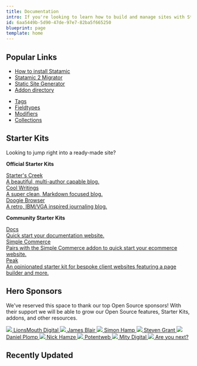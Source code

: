 ```yaml
---
title: Documentation
intro: If you're looking to learn how to build and manage sites with Statamic, you've come to the right place. Make yourself at home, there's lots to learn!
id: 6aa5449b-5d90-47de-97e7-82ba5f665250
blueprint: page
template: home
---
```


## Popular Links
<div class="flex">
<div class="w-1/2" markdown=1>

- [How to install Statamic](/installing)
- [Statamic 2 Migrator](https://github.com/statamic/migrator)
- [Static Site Generator](https://github.com/statamic/ssg)
- [Addon directory](https://statamic.com/addons)

</div>
<div class="w-1/2 pl-5" markdown=1>

- [Tags](/tags)
- [Fieldtypes](/fieldtypes)
- [Modifiers](/modifiers)
- [Collections](/collections)

</div>
</div>

## Starter Kits
Looking to jump right into a ready-made site?

**Official Starter Kits**

<div class="grid grid-cols-1 md:grid-cols-3 gap-4 mb-8">
    <a href="https://github.com/statamic/starter-kit-starters-creek" class="rounded custom bg-blue-lightest hover:text-black no-underline flex border shadow-md p-3 font-display relative">
        <div>
            <div class="font-bold">Starter's Creek</div>
            <div class="text-black text-xs">A beautiful, multi-author capable blog.</div>
        </div>
    </a>
    <a href="https://github.com/statamic/starter-kit-cool-writings" class="rounded custom bg-blue-lightest hover:text-black no-underline flex border shadow-md p-3 font-display relative">
        <div>
            <div class="font-bold">Cool Writings</div>
            <div class="text-black text-xs">A super clean, Markdown focused blog.</div>
        </div>
    </a>
    <a href="https://github.com/statamic/starter-kit-doogie-browser" class="rounded custom bg-blue-lightest hover:text-black no-underline flex border shadow-md p-3 font-display relative">
        <div>
            <div class="font-bold">Doogie Browser</div>
            <div class="text-black text-xs">A retro, IBM/VGA inspired journaling blog.</div>
        </div>
    </a>
</div>

**Community Starter Kits**

<div class="grid grid-cols-1 md:grid-cols-3 gap-4">
    <a href="https://github.com/doublethreedigital/docs-starter-kit" class="rounded custom bg-blue-lightest hover:text-black no-underline flex border shadow-md p-3 font-display relative">
        <div>
            <div class="font-bold">Docs</div>
            <div class="text-black text-xs">Quick start your documentation website.</div>
        </div>
    </a>
    <a href="https://github.com/doublethreedigital/sc-starter-kit" class="rounded custom bg-blue-lightest hover:text-black no-underline flex border shadow-md p-3 font-display relative">
        <div>
            <div class="font-bold">Simple Commerce</div>
            <div class="text-black text-xs">Pairs with the Simple Commerce addon to quick start your ecommerce website.</div>
        </div>
    </a>
    <a href="https://github.com/studio1902/statamic-peak" class="rounded custom bg-blue-lightest hover:text-black no-underline flex border shadow-md p-3 font-display relative">
        <div>
            <div class="font-bold">Peak</div>
            <div class="text-black text-xs">An opinionated starter kit for bespoke client websites featuring a page builder and more.</div>
        </div>
    </a>
</div>

## Hero Sponsors

We've reserved this space to thank our top Open Source sponsors! With their support we will be able to grow our Open Source features, Starter Kits, addons, and other resources.

<div class="grid grid-cols-1 md:grid-cols-3 gap-4 mb-12">
    <a href="https://github.com/LionsMouthDigital" class="rounded custom text-black bg-white transform hover:-rotate-1 no-underline flex border shadow-md p-1 items-center relative">
        <img src="https://avatars2.githubusercontent.com/u/11314482?s=200&amp;v=4" class="rounded h-12 w-12 mr-4">
        <span>LionsMouth Digital</span>
    </a>
    <a href="https://github.com/jsblair9" class="rounded custom text-black bg-white transform hover:-rotate-1 no-underline flex border shadow-md p-1 items-center relative">
        <img src="https://avatars1.githubusercontent.com/u/4450975?s=400&amp;u=3ae89e529e10dc471bf184db3e5ef99661b3f181&amp;v=4" class="rounded h-12 w-12 mr-4">
        <span>James Blair</span>
    </a>
    <a href="https://github.com/simonhamp" class="rounded custom text-black bg-white transform hover:-rotate-1 no-underline flex border shadow-md p-1 items-center relative">
        <img src="https://avatars3.githubusercontent.com/u/31628?s=400&amp;v=4" class="rounded h-12 w-12 mr-4">
        <span>Simon Hamp</span>
    </a>
    <a href="https://github.com/1stevengrant" class="rounded custom text-black bg-white transform hover:-rotate-1 no-underline flex border shadow-md p-1 items-center relative">
        <img src="https://avatars0.githubusercontent.com/u/112473?s=400&amp;v=4" class="rounded h-12 w-12 mr-4">
        <span>Steven Grant</span>
    </a>
    <a href="https://github.com/plompd" class="rounded custom text-black bg-white transform hover:-rotate-1 no-underline flex border shadow-md p-1 items-center relative">
        <img src="https://avatars0.githubusercontent.com/u/1482375?s=400&amp;v=4" class="rounded h-12 w-12 mr-4">
        <span>Daniel Plomp</span>
    </a>
    <a href="https://github.com/nickhamze" class="rounded custom text-black bg-white transform hover:-rotate-1 no-underline flex border shadow-md p-1 items-center relative">
        <img src="https://statamic.com/images/storage/avatars/zZGgwFvGojqTufxgA8dhImXMsG000pHQrxzRerU1.png?fit=max&amp;w=300&amp;h=300" class="rounded h-12 w-12 mr-4">
        <span>Nick Hamze</span>
    </a>
    <a href="https://github.com/potentweb" class="rounded custom text-black bg-white transform hover:-rotate-1 no-underline flex border shadow-md p-1 items-center relative">
        <img src="https://avatars.githubusercontent.com/u/4548490?s=400&amp;u=1aadacc6935366b7d3d408435ab4defba096c229&amp;v=4" class="rounded h-12 w-12 mr-4">
        <span>Potentweb</span>
    </a>
    <a href="https://github.com/mitydigital" class="rounded custom text-black bg-white transform hover:-rotate-1 no-underline flex border shadow-md p-1 items-center relative">
        <img src="https://avatars.githubusercontent.com/u/76409329?s=200&amp;v=4" class="rounded h-12 w-12 mr-4">
        <span>Mity Digital</span>
    </a>
    <a href="https://github.com/sponsors/statamic" class="rounded custom text-white bg-black transform hover:-rotate-1 no-underline flex border shadow-md py-1 px-3 text-center items-center relative">
        <img src="https://avatars.githubusercontent.com/u/9919?s=200&v=4" class="rounded-full h-12 w-12 mr-4">
        <spa>Are you next?</spa>
    </a>
</div>

## Recently Updated
